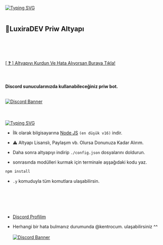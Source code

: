 [![Typing SVG](https://readme-typing-svg.herokuapp.com?font=Fira+Code&size=60&pause=1000&width=1865&height=90&lines=Luxira+Dev+Owner+Kentro)](https://git.io/typing-svg)
<br> </br>
<h2>🗽LuxiraDEV Priw Altyapı</h2>
<br> </br>
<br> </br>
<a href="https://discord.gg/xGYfvwzYeA">[ ❓ ] Altyapıyı Kurdun Ve Hata Alıyorsan Buraya Tıkla!</a>
<br> </br>
<br> </br>
<strong>Discord sunucularınızda kullanabileceğiniz priw bot.</strong>
<br> </br>

[![Discord Banner](https://api.weblutions.com/discord/invite/xGYfvwzYeA/)](https://discord.gg/xGYfvwzYeA)
<br> </br>
<br> </br>
[![Typing SVG](https://readme-typing-svg.herokuapp.com?font=Delicious+Handrawn&size=30&pause=1000&color=F70909&repeat=false&width=435&lines=%E2%9D%93+Kurulum+)](https://git.io/typing-svg)

- İlk olarak bilgisayarına [Node JS](https://nodejs.org/en/) `(en düşük v16)` indir.

- ⚠️ Altyapı Lisanslı, Paylaşım vb. Olursa Donunuza Kadar Alırım.
- Daha sonra altyapıyı indirip `./config.json` dosyalarını doldurun.
- sonrasında modülleri kurmak için terminale aşşağıdaki kodu yaz.

```diff
npm install
```
- `.y` komuduyla tüm komutlara ulaşabilirsin.

<br> </br>
<br> </br>


- [Discord Profilim](https://discord.com/users/692466311393181696)

- Herhangi bir hata bulmanız durumunda @kentrocum. ulaşabilirsiniz ^^
<br> </br>
[![Discord Banner](https://api.weblutions.com/discord/invite/xGYfvwzYeA/)](https://discord.gg/xGYfvwzYeA)

